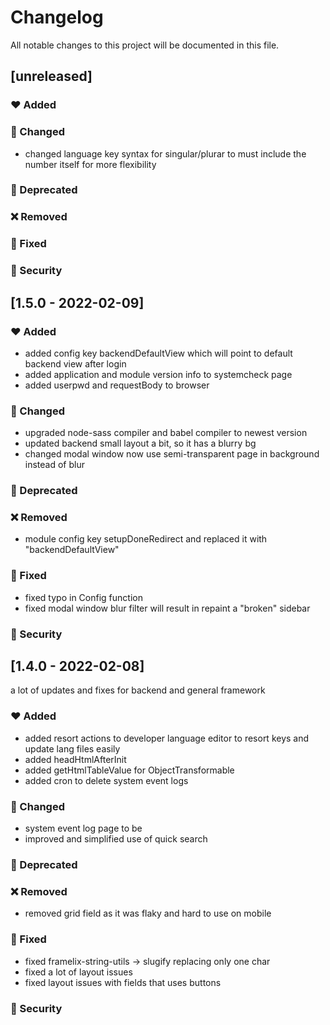 # Changelog

All notable changes to this project will be documented in this file.

## [unreleased]

### :heart: Added

### :pencil: Changed
* changed language key syntax for singular/plurar to must include the number itself for more flexibility

### :construction: Deprecated

### :x: Removed

### :wrench: Fixed

### :police_car: Security


## [1.5.0 - 2022-02-09]

### :heart: Added
* added config key backendDefaultView which will point to default backend view after login
* added application and module version info to systemcheck page
* added userpwd and requestBody to browser

### :pencil: Changed
* upgraded node-sass compiler and babel compiler to newest version
* updated backend small layout a bit, so it has a blurry bg
* changed modal window now use semi-transparent page in background instead of blur

### :construction: Deprecated

### :x: Removed
* module config key setupDoneRedirect and replaced it with "backendDefaultView"

### :wrench: Fixed
* fixed typo in Config function
* fixed modal window blur filter will result in repaint a "broken" sidebar

### :police_car: Security

## [1.4.0 - 2022-02-08]

a lot of updates and fixes for backend and general framework

### :heart: Added

* added resort actions to developer language editor to resort keys and update lang files easily
* added headHtmlAfterInit
* added getHtmlTableValue for ObjectTransformable
* added cron to delete system event logs

### :pencil: Changed

* system event log page to be
* improved and simplified use of quick search

### :construction: Deprecated

### :x: Removed

* removed grid field as it was flaky and hard to use on mobile

### :wrench: Fixed

* fixed framelix-string-utils -> slugify replacing only one char
* fixed a lot of layout issues
* fixed layout issues with fields that uses buttons

### :police_car: Security

